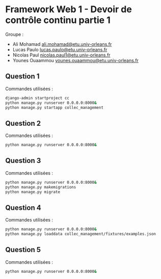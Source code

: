 # Framework Web 1 - Devoir de contrôle continu partie 1

Groupe :
* Ali Mohamad <ali.mohamad@etu.univ-orleans.fr>
* Lucas Paulo <lucas.paulo@etu.univ-orleans.fr>
* Nicolas Paul <nicolas.paul1@etu.univ-orleans.fr>
* Younes Ouaammou <younes.ouaammou@etu.univ-orleans.fr>

## Question 1

Commandes utilisées :

```bash
django-admin startproject cc
python manage.py runserver 0.0.0.0:8000&
python manage.py startapp collec_management
```

## Question 2

Commandes utilisées :

```bash
python manage.py runserver 0.0.0.0:8000&
```

## Question 3

Commandes utilisées :

```bash
python manage.py runserver 0.0.0.0:8000&
python manage.py makemigrations
python manage.py migrate
```

## Question 4

Commandes utilisées :

```bash
python manage.py runserver 0.0.0.0:8000&
python manage.py loaddata collec_management/fixtures/examples.json
```

## Question 5

Commandes utilisées :

```bash
python manage.py runserver 0.0.0.0:8000&
```
